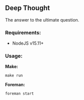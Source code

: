Deep Thought
---

The answer to the ultimate question.

### Requirements:

* NodeJS v15.11+

### Usage:

**Make:**

```
make run
```

**Foreman:**

```
foreman start
```

